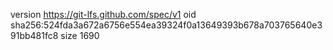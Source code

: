 version https://git-lfs.github.com/spec/v1
oid sha256:524fda3a672a6756e554ea39324f0a13649393b678a703765640e391bb481fc8
size 1690
